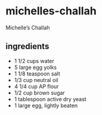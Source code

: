 # michelles-challah
Michelle’s Challah


## ingredients
- 1 1/2 cups water
- 5 large egg yolks
- 1 1/8 teaspoon salt
- 1/3 cup neutral oil
- 4 1/4 cup AP flour
- 1/2 cup brown sugar
- 1 tablespoon active dry yeast
- 1 large egg, lightly beaten
